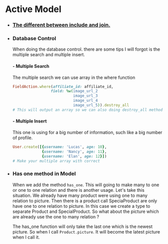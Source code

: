 # Active Model

* ### [The different between include and join.](http://tomdallimore.com/blog/includes-vs-joins-in-rails-when-and-where/)

* ### Database Control
  When doing the database control. there are some tips I will forgot is the multiple search and multiple insert.
  #### - Multiple Search
    The multiple search we can use array in the where function
    ``` Ruby
    FieldAction.where(affiliate_id: affiliate_id,
                     field: %w(image_url_2
                               image_url_3
                               image_url_4
                               image_url_5)).destroy_all
    # This will output an array so we can also doing destroy_all method
    ```
  #### - Multiple Insert
    This one is using for a big number of information, such like a big number of profile.
    ``` Ruby
    User.create([{username: 'Lucas', age: 10},
                 {username: 'Nancy', age: 11},
                 {username: 'Elan', age: 12}])
    # Make your multiple array with correct
  ```

* ### Has one method in Model
    When we add the method ```has_one```. This will going to make many to one or one to one relation and there is another usage. Let's take this situation. We already have many product were using one to many relation to picture. Then there is a product call SpeciaProduct are only have one to one relation to picture. In this case we create a type to separate Product and SpecialProduct. So what about the picture which are already use the one to many relation ?

    The has_one function will only take the last one which is the newest picture. So when I call ```Product.picture```. It will become the latest picture when I call it.
